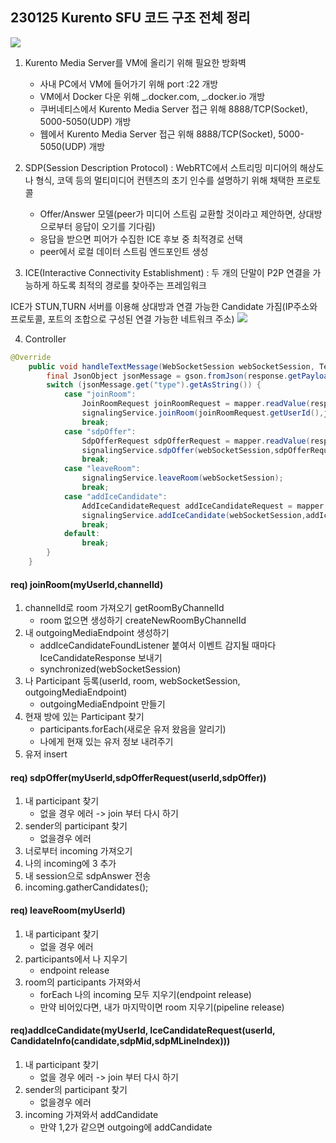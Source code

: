 ## 230125 Kurento SFU 코드 구조 전체 정리

![](https://velog.velcdn.com/images/suzieep/post/2d6d7939-3c04-4f36-9e99-03aab44c01f3/image.png)

1. Kurento Media Server를 VM에 올리기 위해 필요한 방화벽
   - 사내 PC에서 VM에 들어가기 위해 port :22 개방
   - VM에서 Docker 다운 위해 _.docker.com, _.docker.io 개방
   - 쿠버네티스에서 Kurento Media Server 접근 위해 8888/TCP(Socket), 5000-5050(UDP) 개방
   - 웹에서 Kurento Media Server 접근 위해 8888/TCP(Socket), 5000-5050(UDP) 개방
2. SDP(Session Description Protocol) : WebRTC에서 스트리밍 미디어의 해상도나 형식, 코덱 등의 멀티미디어 컨텐츠의 초기 인수를 설명하기 위해 채택한 프로토콜

   - Offer/Answer 모델(peer가 미디어 스트림 교환할 것이라고 제안하면, 상대방으로부터 응답이 오기를 기다림)
   - 응답을 받으면 피어가 수집한 ICE 후보 중 최적경로 선택
   - peer에서 로컬 데이터 스트림 엔드포인트 생성

3. ICE(Interactive Connectivity Establishment) : 두 개의 단말이 P2P 연결을 가능하게 하도록 최적의 경로를 찾아주는 프레임워크

ICE가 STUN,TURN 서버를 이용해 상대방과 연결 가능한 Candidate 가짐(IP주소와 프로토콜, 포트의 조합으로 구성된 연결 가능한 네트워크 주소)
![](https://velog.velcdn.com/images/suzieep/post/2bd81142-a0b3-48be-85ba-eba034656ae6/image.png)

4. Controller

```java
@Override
    public void handleTextMessage(WebSocketSession webSocketSession, TextMessage response) throws Exception {
        final JsonObject jsonMessage = gson.fromJson(response.getPayload(), JsonObject.class);
        switch (jsonMessage.get("type").getAsString()) {
            case "joinRoom":
                JoinRoomRequest joinRoomRequest = mapper.readValue(response.getPayload(), JoinRoomRequest.class);
                signalingService.joinRoom(joinRoomRequest.getUserId(),joinRoomRequest.getChannelId(),webSocketSession);
                break;
            case "sdpOffer":
                SdpOfferRequest sdpOfferRequest = mapper.readValue(response.getPayload(), SdpOfferRequest.class);
                signalingService.sdpOffer(webSocketSession,sdpOfferRequest.getUserId(),sdpOfferRequest.getSdpOffer());
                break;
            case "leaveRoom":
                signalingService.leaveRoom(webSocketSession);
                break;
            case "addIceCandidate":
                AddIceCandidateRequest addIceCandidateRequest = mapper.readValue(response.getPayload(), AddIceCandidateRequest.class);
                signalingService.addIceCandidate(webSocketSession,addIceCandidateRequest.getUserId(),addIceCandidateRequest.getCandidateInfo());
                break;
            default:
                break;
        }
    }
```

#### req) joinRoom(myUserId,channelId)

1. channelId로 room 가져오기 getRoomByChannelId
   - room 없으면 생성하기 createNewRoomByChannelId
2. 내 outgoingMediaEndpoint 생성하기
   - addIceCandidateFoundListener 붙여서 이벤트 감지될 때마다 IceCandidateResponse 보내기
   - synchronized(webSocketSession)
3. 나 Participant 등록(userId, room, webSocketSession, outgoingMediaEndpoint)
   - outgoingMediaEndpoint 만들기
4. 현재 방에 있는 Participant 찾기
   - participants.forEach(새로운 유저 왔음을 알리기)
   - 나에게 현재 있는 유저 정보 내려주기
5. 유저 insert

#### req) sdpOffer(myUserId,sdpOfferRequest(userId,sdpOffer))

1. 내 participant 찾기
   - 없을 경우 에러 -> join 부터 다시 하기
2. sender의 participant 찾기
   - 없을경우 에러
3. 너로부터 incoming 가져오기
4. 나의 incoming에 3 추가
5. 내 session으로 sdpAnswer 전송
6. incoming.gatherCandidates();

#### req) leaveRoom(myUserId)

1. 내 participant 찾기
   - 없을 경우 에러
2. participants에서 나 지우기
   - endpoint release
3. room의 participants 가져와서
   - forEach 나의 incoming 모두 지우기(endpoint release)
   - 만약 비어있다면, 내가 마지막이면 room 지우기(pipeline release)

#### req)addIceCandidate(myUserId, IceCandidateRequest(userId, CandidateInfo(candidate,sdpMid,sdpMLineIndex)))

1. 내 participant 찾기
   - 없을 경우 에러 -> join 부터 다시 하기
2. sender의 participant 찾기
   - 없을경우 에러
3. incoming 가져와서 addCandidate
   - 만약 1,2가 같으면 outgoing에 addCandidate

